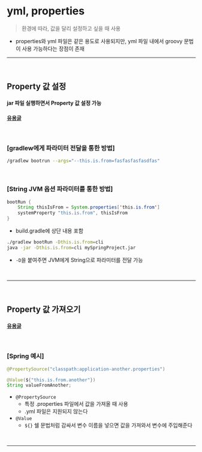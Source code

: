 # yml, properties
> 환경에 따라, 값을 달리 설정하고 싶을 때 사용
* properties와 yml 파일은 같은 용도로 사용되지만, yml 파일 내에서 groovy 문법이 사용 가능하다는 장점이 존재

<hr>
<br>

## Property 값 설정
#### jar 파일 실행하면서 Property 값 설정 가능
#### [유용글](https://m.blog.naver.com/PostView.naver?isHttpsRedirect=true&blogId=youreme&logNo=110158875473)

<br>

### [gradlew에게 파라미터 전달을 통한 방법]
```bash
/gradlew bootrun --args="--this.is.from=fasfasfasfasdfas"
```

<br>

### [String JVM 옵션 파라미터를 통한 방법]

```java
bootRun {
    String thisIsFrom = System.properties['this.is.from']
    systemProperty "this.is.from", thisIsFrom
}
```
* build.gradle에 상단 내용 포함

```bash
./gradlew bootRun -Dthis.is.from=cli
java -jar -Dthis.is.from=cli mySpringProject.jar
```
* `-D`을 붙여주면 JVM에게 String으로 파라미터를 전달 가능

<br>
<hr>
<br>

## Property 값 가져오기
#### [유용글](https://bcp0109.tistory.com/227) 

<br>

### [Spring 예시]
```java
@PropertySource("classpath:application-another.properties")

@Value(${"this.is.from.another"})
String valueFromAnother;
```
* `@PropertySource` 
  * 특정 .properties 파일에서 값을 가져올 때 사용
  * .yml 파일은 지원되지 않는다
* `@Value`
  * `${}` 쉘 문법처럼 감싸서 변수 이름을 넣으면 값을 가져와서 변수에 주입해준다

<br>
<hr>
<br>
